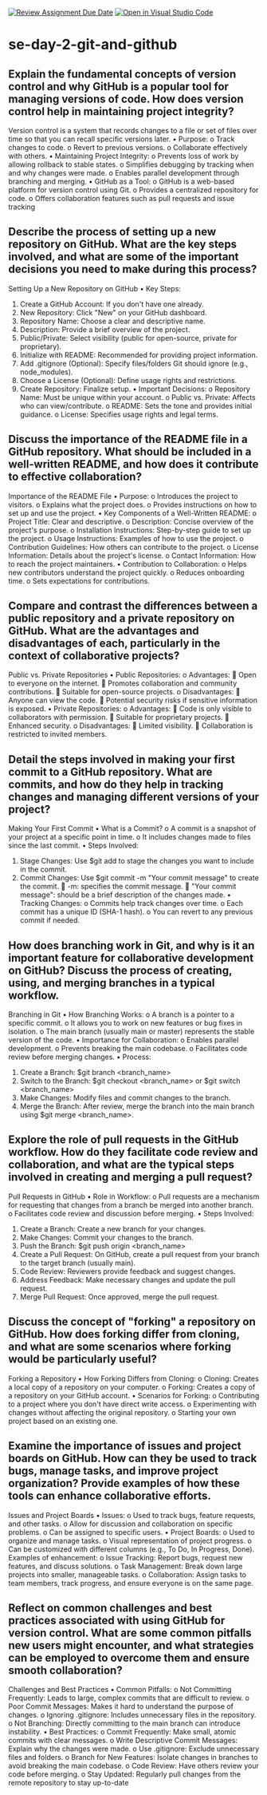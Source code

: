 [![Review Assignment Due Date](https://classroom.github.com/assets/deadline-readme-button-22041afd0340ce965d47ae6ef1cefeee28c7c493a6346c4f15d667ab976d596c.svg)](https://classroom.github.com/a/8wgCKhpZ)
[![Open in Visual Studio Code](https://classroom.github.com/assets/open-in-vscode-2e0aaae1b6195c2367325f4f02e2d04e9abb55f0b24a779b69b11b9e10269abc.svg)](https://classroom.github.com/online_ide?assignment_repo_id=18556502&assignment_repo_type=AssignmentRepo)
# se-day-2-git-and-github
## Explain the fundamental concepts of version control and why GitHub is a popular tool for managing versions of code. How does version control help in maintaining project integrity?
Version control is a system that records changes to a file or set of files over time so that you can recall specific versions later.
•	Purpose:
o	Track changes to code.
o	Revert to previous versions.
o	Collaborate effectively with others.
•	Maintaining Project Integrity:
o	Prevents loss of work by allowing rollback to stable states.
o	Simplifies debugging by tracking when and why changes were made.
o	Enables parallel development through branching and merging.
•	GitHub as a Tool:
o	GitHub is a web-based platform for version control using Git.
o	Provides a centralized repository for code.
o	Offers collaboration features such as pull requests and issue tracking


## Describe the process of setting up a new repository on GitHub. What are the key steps involved, and what are some of the important decisions you need to make during this process?
Setting Up a New Repository on GitHub
•	Key Steps:
1.	Create a GitHub Account: If you don't have one already.
2.	New Repository: Click "New" on your GitHub dashboard.
3.	Repository Name: Choose a clear and descriptive name.
4.	Description: Provide a brief overview of the project.
5.	Public/Private: Select visibility (public for open-source, private for proprietary).
6.	Initialize with README: Recommended for providing project information.
7.	Add .gitignore (Optional): Specify files/folders Git should ignore (e.g., node_modules).
8.	Choose a License (Optional): Define usage rights and restrictions.
9.	Create Repository: Finalize setup.
•	Important Decisions:
o	Repository Name: Must be unique within your account.
o	Public vs. Private: Affects who can view/contribute.
o	README: Sets the tone and provides initial guidance.
o	License: Specifies usage rights and legal terms.


## Discuss the importance of the README file in a GitHub repository. What should be included in a well-written README, and how does it contribute to effective collaboration?
Importance of the README File
•	Purpose:
o	Introduces the project to visitors.
o	Explains what the project does.
o	Provides instructions on how to set up and use the project.
•	Key Components of a Well-Written README:
o	Project Title: Clear and descriptive.
o	Description: Concise overview of the project's purpose.
o	Installation Instructions: Step-by-step guide to set up the project.
o	Usage Instructions: Examples of how to use the project.
o	Contribution Guidelines: How others can contribute to the project.
o	License Information: Details about the project's license.
o	Contact Information: How to reach the project maintainers.
•	Contribution to Collaboration:
o	Helps new contributors understand the project quickly.
o	Reduces onboarding time.
o	Sets expectations for contributions.

## Compare and contrast the differences between a public repository and a private repository on GitHub. What are the advantages and disadvantages of each, particularly in the context of collaborative projects?
Public vs. Private Repositories
•	Public Repositories:
o	Advantages:
	Open to everyone on the internet.
	Promotes collaboration and community contributions.
	Suitable for open-source projects.
o	Disadvantages:
	Anyone can view the code.
	Potential security risks if sensitive information is exposed.
•	Private Repositories:
o	Advantages:
	Code is only visible to collaborators with permission.
	Suitable for proprietary projects.
	Enhanced security.
o	Disadvantages:
	Limited visibility.
	Collaboration is restricted to invited members.

## Detail the steps involved in making your first commit to a GitHub repository. What are commits, and how do they help in tracking changes and managing different versions of your project?
Making Your First Commit
•	What is a Commit?
o	A commit is a snapshot of your project at a specific point in time.
o	It includes changes made to files since the last commit.
•	Steps Involved:
1.	Stage Changes: Use $git add <file> to stage the changes you want to include in the commit.
2.	Commit Changes: Use $git commit -m "Your commit message" to create the commit.
	-m: specifies the commit message.
	"Your commit message": should be a brief description of the changes made.
•	Tracking Changes:
o	Commits help track changes over time.
o	Each commit has a unique ID (SHA-1 hash).
o	You can revert to any previous commit if needed.
## How does branching work in Git, and why is it an important feature for collaborative development on GitHub? Discuss the process of creating, using, and merging branches in a typical workflow.
Branching in Git
•	How Branching Works:
o	A branch is a pointer to a specific commit.
o	It allows you to work on new features or bug fixes in isolation.
o	The main branch (usually main or master) represents the stable version of the code.
•	Importance for Collaboration:
o	Enables parallel development.
o	Prevents breaking the main codebase.
o	Facilitates code review before merging changes.
•	Process:
1.	Create a Branch: $git branch <branch_name>
2.	Switch to the Branch: $git checkout <branch_name> or $git switch <branch_name>
3.	Make Changes: Modify files and commit changes to the branch.
4.	Merge the Branch: After review, merge the branch into the main branch using $git merge <branch_name>.

## Explore the role of pull requests in the GitHub workflow. How do they facilitate code review and collaboration, and what are the typical steps involved in creating and merging a pull request?
Pull Requests in GitHub
•	Role in Workflow:
o	Pull requests are a mechanism for requesting that changes from a branch be merged into another branch.
o	Facilitates code review and discussion before merging.
•	Steps Involved:
1.	Create a Branch: Create a new branch for your changes.
2.	Make Changes: Commit your changes to the branch.
3.	Push the Branch: $git push origin <branch_name>
4.	Create a Pull Request: On GitHub, create a pull request from your branch to the target branch (usually main).
5.	Code Review: Reviewers provide feedback and suggest changes.
6.	Address Feedback: Make necessary changes and update the pull request.
7.	Merge Pull Request: Once approved, merge the pull request.

## Discuss the concept of "forking" a repository on GitHub. How does forking differ from cloning, and what are some scenarios where forking would be particularly useful?
Forking a Repository
•	How Forking Differs from Cloning:
o	Cloning: Creates a local copy of a repository on your computer.
o	Forking: Creates a copy of a repository on your GitHub account.
•	Scenarios for Forking:
o	Contributing to a project where you don't have direct write access.
o	Experimenting with changes without affecting the original repository.
o	Starting your own project based on an existing one.

## Examine the importance of issues and project boards on GitHub. How can they be used to track bugs, manage tasks, and improve project organization? Provide examples of how these tools can enhance collaborative efforts.
Issues and Project Boards
•	Issues:
o	Used to track bugs, feature requests, and other tasks.
o	Allow for discussion and collaboration on specific problems.
o	Can be assigned to specific users.
•	Project Boards:
o	Used to organize and manage tasks.
o	Visual representation of project progress.
o	Can be customized with different columns (e.g., To Do, In Progress, Done).
Examples of enhancement:
o	Issue Tracking: Report bugs, request new features, and discuss solutions.
o	Task Management: Break down large projects into smaller, manageable tasks.
o	Collaboration: Assign tasks to team members, track progress, and ensure everyone is on the same page.

## Reflect on common challenges and best practices associated with using GitHub for version control. What are some common pitfalls new users might encounter, and what strategies can be employed to overcome them and ensure smooth collaboration?
Challenges and Best Practices
•	Common Pitfalls:
o	Not Committing Frequently: Leads to large, complex commits that are difficult to review.
o	Poor Commit Messages: Makes it hard to understand the purpose of changes.
o	Ignoring .gitignore: Includes unnecessary files in the repository.
o	Not Branching: Directly committing to the main branch can introduce instability.
•	Best Practices:
o	Commit Frequently: Make small, atomic commits with clear messages.
o	Write Descriptive Commit Messages: Explain why the changes were made.
o	Use .gitignore: Exclude unnecessary files and folders.
o	Branch for New Features: Isolate changes in branches to avoid breaking the main codebase.
o	Code Review: Have others review your code before merging.
o	Stay Updated: Regularly pull changes from the remote repository to stay up-to-date

